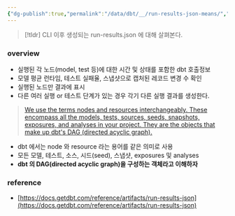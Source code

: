 ```yaml
---
{"dg-publish":true,"permalink":"/data/dbt/__/run-results-json-means/","tags":["dbt"],"noteIcon":"","created":"2024-06-30T00:39:32.600+09:00"}
---
```



> [!tldr] CLI 이후 생성되는 run-results.json 에 대해 살펴본다.

### overview


- 실행된 각 노드(model, test 등)에 대한 시간 및 상태를 포함한 dbt 호출정보
- 모델 평균 런타임, 테스트 실패율, 스냅샷으로 캡처된 레코드 변경 수 확인
- 실행된 노드만 결과에 표시
- 다른 여러 실행 or 테스트 단계가 있는 경우 각기 다른 실행 결과를 생성한다.

> [We use the terms nodes and resources interchangeably. These encompass all the models, tests, sources, seeds, snapshots, exposures, and analyses in your project. They are the objects that make up dbt's DAG (directed acyclic graph).](https://docs.getdbt.com/reference/node-selection/syntax)
> 

- dbt 에서는 node 와 resource 라는 용어를 같은 의미로 사용
- 모든 모델, 테스트, 소스, 시드(seed), 스냅샷, exposures 및 analyses
- **dbt 의 DAG(directed acyclic graph)을 구성하는 객체라고 이해하자**

### reference


- [https://docs.getdbt.com/reference/artifacts/run-results-json](https://docs.getdbt.com/reference/artifacts/run-results-json)